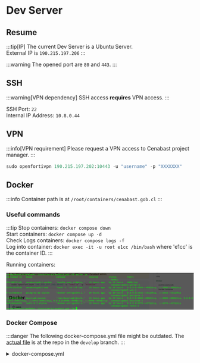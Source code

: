 # Dev Server

## Resume

:::tip[IP]
The current Dev Server is a Ubuntu Server.\
External IP is `190.215.197.206`
:::

:::warning
The opened port are `80` and `443`.
:::

## SSH 

:::warning[VPN dependency]
SSH access **requires** VPN access.
:::

SSH Port: `22`\
Internal IP Address: `10.8.0.44`


## VPN

:::info[VPN requirement]
Please request a VPN access to Cenabast project manager.
:::

```jsx
sudo openfortivpn 190.215.197.202:10443 -u "username" -p "XXXXXXX"
```

## Docker

:::info
Container path is at `/root/containers/cenabast.gob.cl`
:::

### Useful commands

:::tip
Stop containers: `docker compose down`\
Start containers: `docker compose up -d`\
Check Logs containers: `docker compose logs -f`\
Log into container: `docker exec -it -u root e1cc /bin/bash` where 'e1cc' is the container ID.
:::

Running containers:

![runningcontainers](/img/2023-12-20_13-09.png)

### Docker Compose

:::danger
The following docker-compose.yml file might be outdated. The [actual file](https://github.com/Departamento-TI/cenabast-tienda/blob/develop/docker-compose.yml) is at the repo in the `develop` branch.
:::

<details>
  <summary>docker-compose.yml</summary>
  <div>
    <div>
    ```jsx
version: '3.7'
services:

  postgres:
    image: postgres:13-alpine
    environment:
      POSTGRES_HOST_AUTH_METHOD: trust
    ports:
      - "5432:5432"
    volumes:
      - 'postgres:/var/lib/postgresql/data'

  redis:
    image: redis:6.2-alpine
    ports:
      - "6379:6379"
    volumes:
      - 'redis:/data'

  web:
    depends_on:
      - 'postgres'
      - 'redis'
    build:
      context: .
      dockerfile: Dockerfile.development
    command: bash -c "rm -rf tmp/pids/server.pid && yarn install && yarn build && bundle exec rails s -b 0.0.0.0 -p 4000"
    ports:
      - '${DOCKER_HOST_WEB_PORT:-4000}:4000'
    volumes:
      - 'bundle_cache:/bundle'
      - '.:/app'
      - .env:/app/.env
    environment:
      REDIS_URL: redis://redis:6379/0
      DB_HOST: postgres
      DB_PORT: 5432
      DISABLE_SPRING: 1

  worker:
    depends_on:
      - 'postgres'
      - 'redis'
    build:
      context: .
      dockerfile: Dockerfile.development
    command: bundle exec sidekiq -C config/sidekiq.yml
    volumes:
      - 'bundle_cache:/bundle'
      - '.:/app'
      - .env:/app/.env
    environment:
      REDIS_URL: redis://redis:6379/0
      DB_HOST: postgres
      DB_PORT: 5432
      DISABLE_SPRING: 1

  keycloak:
    build:
      context: .
      dockerfile: Dockerfile.keycloak
    image: keycloak:custom
    environment:
      KEYCLOAK_DECLARATIVE_USER_PROFILE: true
      KEYCLOAK_DATABASE_HOST: postgres
      KEYCLOAK_DATABASE_NAME: keycloak
      KEYCLOAK_DATABASE_USER: keycloak
      KEYCLOAK_DATABASE_PASSWORD: u_J91CEema4S
      KEYCLOAK_ADMIN: admin
      KEYCLOAK_ADMIN_PASSWORD: owwIZLI#6m65
      KEYCLOAK_HOSTNAME_ADMIN_URL: https://login-dev.cenabast.gob.cl/
      KEYCLOAK_HOSTNAME_URL: https://login-dev.cenabast.gob.cl/
      KEYCLOAK_PROXY: edge
      KEYCLOAK_HOSTNAME_STRICT: false
    ports:
      - "8080:8080"
      - "8443:8443"
      - "9990:9990"
    command: ["start", "--https-key-store-file=/opt/keycloak/conf/server.keystore", "--https-key-store-password=pa55w0rd", "--optimized", "--db-url=jdbc:postgresql://postgres/keycloak", "--db-username=keycloak", "--db-password=u_J91CEema4S", "--proxy=edge", "--hostname-strict=false", "--hostname=login-dev.cenabast.gob.cl"]

volumes:
  redis:
  postgres:
  bundle_cache:    
    ```
    </div>
    
  </div>
</details>